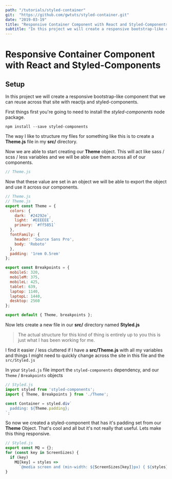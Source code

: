 ```yaml
---
path: "/tutorials/styled-container"
git:  "https://github.com/gwtuts/styled-container.git"
date: "2019-03-19"
title: "Responsive Container Component with React and Styled-Components."
subtitle: "In this project we will create a responsive bootstrap-like component that we can reuse across that site with reactjs and styled-components."
---
```


# Responsive Container Component with React and Styled-Components

## Setup

In this project we will create a responsive bootstrap-like component that we can reuse across that site with reactjs and styled-components.

First things first you're going to need to install the _styled-components_ node package.

`npm install --save styled-components`

The way I like to structure my files for something like this is to create a **Theme.js** file in my **src/** directory.

<!--Open up your `Theme.js` file and start by importing the 'styled-components' dependency.


```javascript
// Theme.js
import styled from 'styled-components';
```
-->

Now we are able to start creating our **Theme** object.
This will act like sass / scss / less variables and we will be able use them across all of our components.

```javascript
// Theme.js
```

Now that these value are set in an object we will be able to export the object and use it across our components.

```javascript
// Theme.js
// Theme.js
export const Theme = {
  colors: {
    dark: `#24292e`,
    light: `#EEEEEE`,
    primary: `#ff5851`
  },
  fontFamily: {
    header: 'Source Sans Pro',
    body: 'Roboto'
  },
  padding: '1rem 0.5rem'
};

export const Breakpoints = {
  mobileS: 320,
  mobileM: 375,
  mobileL: 425,
  tablet: 639,
  laptop: 1140,
  laptopL: 1440,
  desktop: 2560
};

export default { Theme, breakpoints };
```

Now lets create a new file in our **src/** directory named **Styled.js**

> The actual structure for this kind of thing is entirely up to you this is just what I has been working for me.

I find it easier / less cluttered if I have a **src/Theme.js** with all my variables and things I might need to quickly change across the site in this file and the `src/Styled.js`

In your `Styled.js` file import the `styled-components` dependency, and our `Theme` / `Breakpoints` objects

```javascript
// Styled.js
import styled from 'styled-components';
import { Theme, Breakpoints } from './Theme';

const Container = styled.div`
  padding: ${Theme.padding};
`;
```

So now we created a styled-component that has it's padding set from our **Theme** Object.
That's cool and all but it's not really that useful. Lets make this thing responsive.

```javascript
// Styled.js
export const MQ = {};
for (const key in ScreenSizes) {
  if (key)
    MQ[key] = styles =>
      `@media screen and (min-width: ${ScreenSizes[key]}px) { ${styles} }`;
}
```
